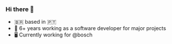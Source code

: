 ### Hi there 👋

- 🇧🇷 based in 🇵🇹
- :rocket: 6+ years working as a software developer for major projects
- 🖥️ Currently working for @bosch




